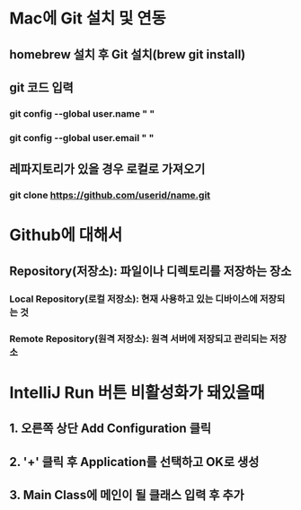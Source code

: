 # Mac에 Git 설치 및 연동
## homebrew 설치 후 Git 설치(brew git install)
## git 코드 입력
### git config --global user.name " "
### git config --global user.email " "
## 레파지토리가 있을 경우 로컬로 가져오기
### git clone https://github.com/userid/name.git

# Github에 대해서
## Repository(저장소): 파일이나 디렉토리를 저장하는 장소
### Local Repository(로컬 저장소): 현재 사용하고 있는 디바이스에 저장되는 것
### Remote Repository(원격 저장소): 원격 서버에 저장되고 관리되는 저장소

# IntelliJ Run 버튼 비활성화가 돼있을때
## 1. 오른쪽 상단 Add Configuration 클릭
## 2. '+' 클릭 후 Application를 선택하고 OK로 생성
## 3. Main Class에 메인이 될 클래스 입력 후 추가
